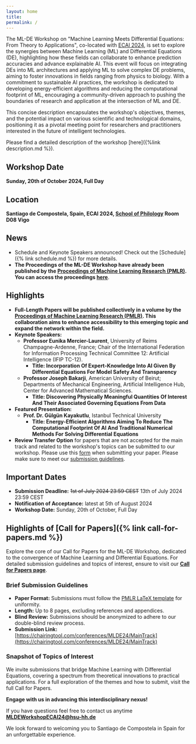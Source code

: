 ```yaml
---
layout: home
title: 
permalink: /
---
```




The ML-DE Workshop on "Machine Learning Meets Differential Equations: From Theory to Applications", co-located with [ECAI 2024](https://www.ecai2024.eu/), is set to explore the synergies between Machine Learning (ML) and Differential Equations (DE), highlighting how these fields can collaborate to enhance prediction accuracies and advance explainable AI. This event will focus on integrating DEs into ML architectures and applying ML to solve complex DE problems, aiming to foster innovations in fields ranging from physics to biology. With a commitment to sustainable AI practices, the workshop is dedicated to developing energy-efficient algorithms and reducing the computational footprint of ML, encouraging a community-driven approach to pushing the boundaries of research and application at the intersection of ML and DE.

This concise description encapsulates the workshop's objectives, themes, and the potential impact on various scientific and technological domains, positioning it as a pivotal meeting point for researchers and practitioners interested in the future of intelligent technologies.

Please find a detailed description of the workshop [here]({%link description.md %}).

## Workshop Date
**Sunday, 20th of October 2024, Full Day**
## Location
**Santiago de Compostela, Spain, ECAI 2024, [School of Philology](https://www.google.com/maps/place/Facultade+de+Filoloxía+~+USC/@42.8915226,-8.5460183,17.75z/data=!4m6!3m5!1s0xd2efe5ece5f2725:0xd1d25646efcac971!8m2!3d42.8912317!4d-8.5450827!16s%2Fg%2F11c1wvjzqr?entry=tts&g_ep=EgoyMDI0MTAwMS4wIPu8ASoASAFQAw%3D%3D) Room D08 Vigo**

## News
- Schedule and Keynote Speakers announced! Check out the [Schedule]({% link schedule.md %}) for more details.
- **The Proceedings of the ML-DE Workshop have already been published by the [Proceedings of Machine Learning Research (PMLR)](http://proceedings.mlr.press/). You can access the proceedings [here](https://proceedings.mlr.press/v255/)**.

## Highlights

- **Full-Length Papers will be published collectively in a volume by the [Proceedings of Machine Learning Research (PMLR)](http://proceedings.mlr.press/). This collaboration aims to enhance accessibility to this emerging topic and expand the network within the field.**
- **Keynote Speakers:**
  - **Professor Eunika Mercier-Laurent**, University of Reims Champagne-Ardenne, France; Chair of the International Federation for Information Processing Technical Committee 12: Artificial Intelligence (IFIP TC-12).
    - **Title: Incorporation Of Expert-Knowledge Into AI Given By Differential Equations For Model Safety And Transparency**
  - **Professor Joseph Bakarji**, American University of Beirut; Departments of Mechanical Engineering, Artificial Intelligence Hub, Center for Advanced Mathematical Sciences.
    - **Title: Discovering Physically Meaningful Quantities Of Interest And Their Associated Governing Equations From Data**
- **Featured Presentation:**
  - **Prof. Dr. Gülgün Kayakutlu**, Istanbul Technical University
    - **Title: Energy-Efficient Algorithms Aiming To Reduce The Computational Footprint Of AI And Traditional Numerical Methods For Solving Differential Equations**
- **Review Transfer Option** for papers that are not accepted for the main track and related to the workshop's topics can be submitted to our workshop. Please use this [form](https://forms.gle/QPav5rHVMCuSMhFZ9) when submitting your paper. Please make sure to meet our [submission guidelines](/call-for-papers/).

## Important Dates

- **Submission Deadline:** ~~1st of July 2024 23:59 CEST~~ 13th of July 2024 23:59 CEST
- **Notification of Acceptance:** latest at 5th of August 2024
- **Workshop Date:** Sunday, 20th of October, Full Day


## Highlights of [Call for Papers]({% link call-for-papers.md %})

Explore the core of our Call for Papers for the ML-DE Workshop, dedicated to the convergence of Machine Learning and Differential Equations. For detailed submission guidelines and topics of interest, ensure to visit our **[Call for Papers page](/call-for-papers/)**.


### Brief Submission Guidelines

- **Paper Format:** Submissions must follow the [PMLR LaTeX template](https://ctan.org/tex-archive/macros/latex/contrib/jmlr) for uniformity.
- **Length:** Up to 8 pages, excluding references and appendices.
- **Blind Review:** Submissions should be anonymized to adhere to our double-blind review process.
- **Submission Link:** [https://chairingtool.com/conferences/MLDE24/MainTrack](https://chairingtool.com/conferences/MLDE24/MainTrack)

### Snapshot of Topics of Interest

We invite submissions that bridge Machine Learning with Differential Equations, covering a spectrum from theoretical innovations to practical applications. For a full exploration of the themes and how to submit, visit the full Call for Papers.

**Engage with us in advancing this interdisciplinary nexus!**



<p>If you have questions feel free to contact us anytime <strong><a href="mailto:MLDEWorkshopECAI24@hsu-hh.de">MLDEWorkshopECAI24@hsu-hh.de</a></strong></p>


We look forward to welcoming you to Santiago de Compostela in Spain for an unforgettable experience.
